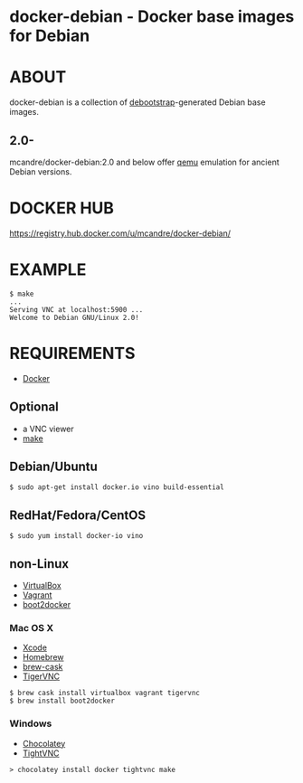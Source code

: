 # docker-debian - Docker base images for Debian

# ABOUT

docker-debian is a collection of [debootstrap](https://wiki.debian.org/Debootstrap)-generated Debian base images.

## 2.0-

mcandre/docker-debian:2.0 and below offer [qemu](https://registry.hub.docker.com/u/tianon/qemu/) emulation for ancient Debian versions.

# DOCKER HUB

https://registry.hub.docker.com/u/mcandre/docker-debian/

# EXAMPLE

```
$ make
...
Serving VNC at localhost:5900 ...
Welcome to Debian GNU/Linux 2.0!
```

# REQUIREMENTS

* [Docker](https://www.docker.com/)

## Optional

* a VNC viewer
* [make](http://www.gnu.org/software/make/)

## Debian/Ubuntu

```
$ sudo apt-get install docker.io vino build-essential
```

## RedHat/Fedora/CentOS

```
$ sudo yum install docker-io vino
```

## non-Linux

* [VirtualBox](https://www.virtualbox.org/)
* [Vagrant](https://www.vagrantup.com/)
* [boot2docker](http://boot2docker.io/)

### Mac OS X

* [Xcode](http://itunes.apple.com/us/app/xcode/id497799835?ls=1&mt=12)
* [Homebrew](http://brew.sh/)
* [brew-cask](http://caskroom.io/)
* [TigerVNC](http://tigervnc.org/)

```
$ brew cask install virtualbox vagrant tigervnc
$ brew install boot2docker
```

### Windows

* [Chocolatey](https://chocolatey.org/)
* [TightVNC](http://www.tightvnc.com/)

```
> chocolatey install docker tightvnc make
```
